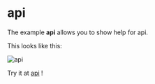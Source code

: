 # api

The example **api** allows you to show help for api.

This looks like this:

 ![api](@site/static/img/examples/api.png) 

Try it at <a href='/../automation/loadexample/api' target='_blank'>api</a> !



